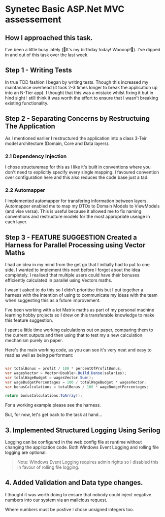 ﻿# Synetec Basic ASP.Net MVC assessement

## How I approached this task. 
I've been a little busy lately (🎈It's my birthday today! Woooop!🎈). I've dipped in and out of this task over the last week.

## Step 1 - Writing Tests
In true TDD fashion I began by writing tests. Though this increased my maintanance overhead (it took 2-3 times longer to break 
the application up into an N-Tier app). I thought that this was a mistake whilst fixing it but in hind sight I still think it was 
worth the effort to ensure that I wasn't breaking existing functionality. 

## Step 2 - Separating Concerns by Restructuing The Application 

As I mentioned earlier I restructured the application into a class 3-Teir model architecture (Domain, Core and Data layers). 

### 2.1 Dependency Injection
I chose structuremap for this as I like it's built in conventions where you don't need to explicitly specify every single mapping. I favoured convention
over configuration here and this also reduces the code base just a tad.

### 2.2 Automapper

I implemented automapper for transfering information between layers. Automapper enabled me to map my DTOs to Domain Models to ViewModels (and vise versa).
This is useful because it allowed me to fix naming conventions and restructure models for the most appropriate useage in each layer.

## Step 3 - FEATURE SUGGESTION Created a Harness for Parallel Processing using Vector Maths

I had an idea in my mind from the get go that I initially had to put to one side. I wanted to implement this next before I forgot about 
the idea completely. I realised that multiple users could have their bonuses efficiently calculated in parallel using Vectors maths.

I wasn't asked to do this so I didn't prioritise this but I put together a harness with the intention of 
using to communicate my ideas with the team when suggesting this as a future improvement. 

I've been working with a lot Matrix maths as part of my personal machine learning hobby projects so I drew on this transferable knowledge to 
make this feature suggestion. 

I spent a little time working calculations out on paper, comparing them to the current outputs and then using that 
to test my a new calculation mechanism purely on paper.

Here's the main working code, as you can see it's very neat and easy to read as well as being performant:

``` csharp 

var totalBonus = profit / 100 * percentOfProfitBonus;
var wagesVector = Vector<Double>.Build.Dense(salaries);
var totalWageBudget = wagesVector.Sum();
var wageBudgetPercentages = 100 / totalWageBudget * wagesVector;
var bonusCalculations = totalBonus / 100 * wageBudgetPercentages;

return bonusCalculations.ToArray();

```

For a working example please see the harness. 

But, for now, let's get back to the task at hand...

## 3. Implemented Structured Logging Using Serilog

Logging can be configured in the web.config file at runtime without changing the application code. 
Both Windows Event Logging and rolling file logging are optional.

> Note: Windows Event Logging requires admin rights so I disabled this in favour of rolling file logging.

## 4. Added Validation and Data type changes.
I thought it was worth doing to ensure that nobody could inject negative numbers into our system
via an malicious request. 

Where numbers must be postive I chose unsigned integers too.


